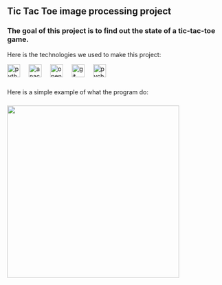 <h2 align="left">Tic Tac Toe image processing project</h2>
<h3 align="left">The goal of this project is to find out the state of a tic-tac-toe game.</h3>
<p align="left">Here is the technologies we used to make this project:</p>
<div align="left">
  <img src="https://cdn.jsdelivr.net/gh/devicons/devicon/icons/python/python-original.svg" height="30" alt="python logo"  />
  <img width="12" />
  <img src="https://cdn.jsdelivr.net/gh/devicons/devicon/icons/anaconda/anaconda-original.svg" height="30" alt="anaconda logo"  />
  <img width="12" />
  <img src="https://cdn.jsdelivr.net/gh/devicons/devicon/icons/opencv/opencv-original.svg" height="30" alt="opencv logo"  />
  <img width="12" />
  <img src="https://cdn.jsdelivr.net/gh/devicons/devicon/icons/git/git-original.svg" height="30" alt="git logo"  />
  <img width="12" />
  <img src="https://cdn.jsdelivr.net/gh/devicons/devicon/icons/pycharm/pycharm-original.svg" height="30" alt="pycharm logo"  />
</div>

###

<p align="left">Here is a simple example of what the program do:</p>

###

<div align="left">
  <img height="400" src="https://i.imgur.com/U66AvL1.png"  />
</div>




###
